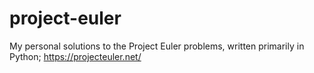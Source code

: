 # project-euler
My personal solutions to the Project Euler problems, written primarily in Python; https://projecteuler.net/

